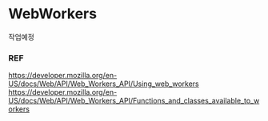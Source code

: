 # WebWorkers

작업예정

### REF

https://developer.mozilla.org/en-US/docs/Web/API/Web_Workers_API/Using_web_workers
https://developer.mozilla.org/en-US/docs/Web/API/Web_Workers_API/Functions_and_classes_available_to_workers